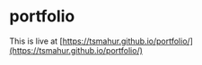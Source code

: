 # portfolio

This is live at [https://tsmahur.github.io/portfolio/](https://tsmahur.github.io/portfolio/)
